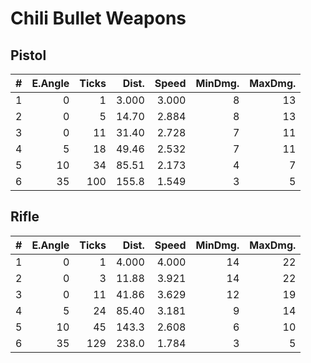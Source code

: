 # Chili Bullet Weapons
## Pistol

| # |E.Angle| Ticks | Dist. | Speed |MinDmg.|MaxDmg.|
|:-:|------:|------:|------:|------:|------:|------:|
| 1 |     0 |     1 | 3.000 | 3.000 |     8 |    13 |
| 2 |     0 |     5 | 14.70 | 2.884 |     8 |    13 |
| 3 |     0 |    11 | 31.40 | 2.728 |     7 |    11 |
| 4 |     5 |    18 | 49.46 | 2.532 |     7 |    11 |
| 5 |    10 |    34 | 85.51 | 2.173 |     4 |     7 |
| 6 |    35 |   100 | 155.8 | 1.549 |     3 |     5 |



## Rifle

| # |E.Angle| Ticks | Dist. | Speed |MinDmg.|MaxDmg.|
|:-:|------:|------:|------:|------:|------:|------:|
| 1 |     0 |     1 | 4.000 | 4.000 |    14 |    22 |
| 2 |     0 |     3 | 11.88 | 3.921 |    14 |    22 |
| 3 |     0 |    11 | 41.86 | 3.629 |    12 |    19 |
| 4 |     5 |    24 | 85.40 | 3.181 |     9 |    14 |
| 5 |    10 |    45 | 143.3 | 2.608 |     6 |    10 |
| 6 |    35 |   129 | 238.0 | 1.784 |     3 |     5 |
